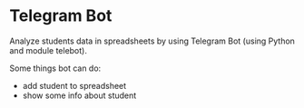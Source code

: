 # Telegram Bot
Analyze students data in spreadsheets by using Telegram Bot (using Python and module telebot).

Some things bot can do:
* add student to spreadsheet
* show some info about student
